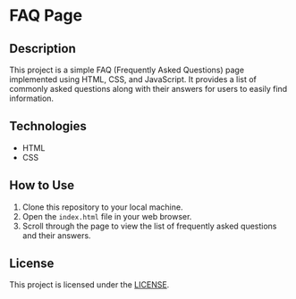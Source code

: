 # FAQ Page

## Description

This project is a simple FAQ (Frequently Asked Questions) page implemented using HTML, CSS, and JavaScript. It provides a list of commonly asked questions along with their answers for users to easily find information.

## Technologies

- HTML
- CSS

## How to Use

1. Clone this repository to your local machine.
2. Open the `index.html` file in your web browser.
3. Scroll through the page to view the list of frequently asked questions and their answers.

## License

This project is licensed under the [LICENSE](LICENSE.md).
